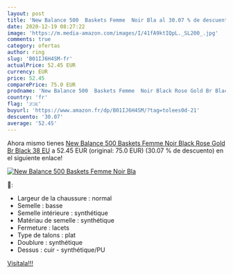 ```yaml
---
layout: post
title: 'New Balance 500  Baskets Femme  Noir Bla al 30.07 % de descuento'
date: 2020-12-19 08:27:22
image: 'https://m.media-amazon.com/images/I/41fA9ktIQpL._SL200_.jpg'
comments: true
category: ofertas
author: ring
slug: 'B01IJ6H4SM-fr'
actualPrice: 52.45 EUR
currency: EUR
price: 52.45
comparePrice: 75.0 EUR
prodname: 'New Balance 500  Baskets Femme  Noir Black Rose Gold Br Black  38 EU'
country: 'fr'
flag: '🇫🇷'
buyurl: 'https://www.amazon.fr/dp/B01IJ6H4SM/?tag=tolees0d-21'
descuento: '30.07'
average: '52.45'
---
```


Ahora mismo tienes [New Balance 500  Baskets Femme  Noir Black Rose Gold Br Black  38 EU](https://www.amazon.fr/dp/B01IJ6H4SM/?tag=tolees0d-21) a 52.45 EUR (original: 75.0 EUR) (30.07 %  de descuento) en el siguiente enlace!

[![New Balance 500  Baskets Femme  Noir Bla](https://m.media-amazon.com/images/I/41fA9ktIQpL._SL200_.jpg)](https://www.amazon.fr/dp/B01IJ6H4SM/?tag=tolees0d-21)

🔎:

- Largeur de la chaussure : normal
- Semelle : basse
- Semelle intérieure : synthétique
- Matériau de semelle : synthétique
- Fermeture : lacets
- Type de talons : plat
- Doublure : synthétique
- Dessus : cuir - synthétique/PU

[Visítala!!!](https://www.amazon.fr/dp/B01IJ6H4SM/?tag=tolees0d-21)
